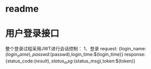 readme
========


# 用户登录接口
 整个登录过程采用JWT进行会话控制：
1、登录
 request: {login_name:$(login_name),passwd:$(passwd),login_time:$(login_time)}
 response:{status_code:$(result),status_msg:$(status_msg),token:$(token)}



 